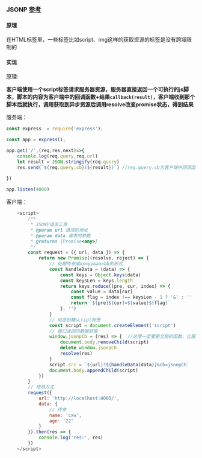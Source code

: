 ### JSONP [参考](https://segmentfault.com/a/1190000015597029?utm_source=tag-newest)

#### 原理

在HTML标签里，一些标签比如script、img这样的获取资源的标签是没有跨域限制的

#### 实现

原理:

**客户端使用一个script标签请求服务器资源，服务器直接返回一个可执行的js脚本，脚本的内容为客户端中的回调函数+结果`callback(result)`，客户端收到那个脚本后就执行，调用获取到异步资源后调用resolve改变promise状态，得到结果**

服务端：

```js
const express  = require('express');

const app = express();

app.get('/',(req,res,next)=>{
    console.log(req.query,req.url)
    let result = JSON.stringify(req.query)    
    res.send(`${req.query.cb}(${result})`) //req.query.cb为客户端中回调函数的名称
	
})

app.listen(4000)
```



客户端：

```js
    <script>
        /**
         * JSONP请求工具
         * @param url 请求的地址
         * @param data 请求的参数
         * @returns {Promise<any>}
         */
        const request = ({ url, data }) => {
            return new Promise((resolve, reject) => {
                // 处理传参成xx=yy&aa=bb的形式
                const handleData = (data) => {
                    const keys = Object.keys(data)
                    const keysLen = keys.length
                    return keys.reduce((pre, cur, index) => {
                        const value = data[cur]
                        const flag = index !== keysLen - 1 ? '&' : ''  //判断是否是最后一个
                        return `${pre}${cur}=${value}${flag}`
                    }, '')
                }
                // 动态创建script标签
                const script = document.createElement('script')
                // 接口返回的数据获取
                window.jsonpCb = (res) => {  //这里一定要是全局的函数，让服务器返回的脚本调用
                    document.body.removeChild(script)
                    delete window.jsonpCb
                    resolve(res)
                }
                script.src = `${url}?${handleData(data)}&cb=jsonpCb`
                document.body.appendChild(script)
            })
        }
        // 使用方式
        request({
            url: 'http://localhost:4000/',
            data: {
                // 传参
                name: 'cxw',
                age: '22'
            }
        }).then(res => {
            console.log('res:', res)
        })
    </script>
```



